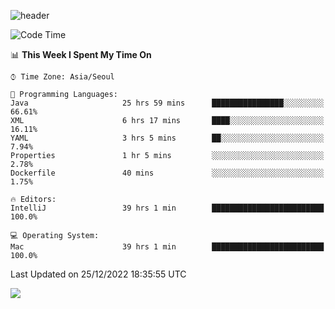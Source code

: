 ![header](https://capsule-render.vercel.app/api?type=Egg&color=timeAuto&height=300&section=header&text=PoPo&fontSize=90&animation=fadeIn)

  <!--START_SECTION:waka-->
![Code Time](http://img.shields.io/badge/Code%20Time-377%20hrs%2058%20mins-blue)

📊 **This Week I Spent My Time On** 

```text
⌚︎ Time Zone: Asia/Seoul

💬 Programming Languages: 
Java                     25 hrs 59 mins      ████████████████░░░░░░░░░   66.61% 
XML                      6 hrs 17 mins       ████░░░░░░░░░░░░░░░░░░░░░   16.11% 
YAML                     3 hrs 5 mins        ██░░░░░░░░░░░░░░░░░░░░░░░   7.94% 
Properties               1 hr 5 mins         ░░░░░░░░░░░░░░░░░░░░░░░░░   2.78% 
Dockerfile               40 mins             ░░░░░░░░░░░░░░░░░░░░░░░░░   1.75%

🔥 Editors: 
IntelliJ                 39 hrs 1 min        █████████████████████████   100.0%

💻 Operating System: 
Mac                      39 hrs 1 min        █████████████████████████   100.0%

```


 Last Updated on 25/12/2022 18:35:55 UTC
<!--END_SECTION:waka-->



<img src="https://capsule-render.vercel.app/api?type=Egg&color=timeAuto&height=300&section=footer&text=PoPo&fontSize=90&animation=fadeIn&reversal=true" />
